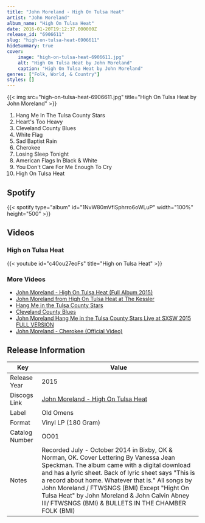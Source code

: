 ```yaml
---
title: "John Moreland - High On Tulsa Heat"
artist: "John Moreland"
album_name: "High On Tulsa Heat"
date: 2016-01-20T19:12:37.000000Z
release_id: "6906611"
slug: "high-on-tulsa-heat-6906611"
hideSummary: true
cover:
    image: "high-on-tulsa-heat-6906611.jpg"
    alt: "High On Tulsa Heat by John Moreland"
    caption: "High On Tulsa Heat by John Moreland"
genres: ["Folk, World, & Country"]
styles: []
---
```


{{< img src="high-on-tulsa-heat-6906611.jpg" title="High On Tulsa Heat by John Moreland" >}}

<!-- section break -->

1. Hang Me In The Tulsa County Stars
2. Heart's Too Heavy
3. Cleveland County Blues
4. White Flag
5. Sad Baptist Rain
6. Cherokee
7. Losing Sleep Tonight 
8. American Flags In Black & White
9. You Don't Care For Me Enough To Cry
10. High On Tulsa Heat

<!-- section break -->


## Spotify
{{< spotify type="album" id="1NvW80mVflSphrro6oWLuP" width="100%" height="500" >}}



## Videos
### High on Tulsa Heat
{{< youtube id="c40ou27eoFs" title="High on Tulsa Heat" >}}<br>

### More Videos

- [John Moreland - High On Tulsa Heat (Full Album 2015)](https://www.youtube.com/watch?v=9fKhz3bWMrA)
- [John Moreland from High On Tulsa Heat at The Kessler](https://www.youtube.com/watch?v=ZuBGQ9ADoFE)
- [Hang Me in the Tulsa County Stars](https://www.youtube.com/watch?v=dVBVSysjTiI)
- [Cleveland County Blues](https://www.youtube.com/watch?v=8FDHleNGyAo)
- [John Moreland Hang Me in the Tulsa County Stars Live at SXSW 2015 FULL VERSION](https://www.youtube.com/watch?v=7s-oZALFMZ8)
- [John Moreland - Cherokee (Official Video)](https://www.youtube.com/watch?v=usWrJ8qy5lY)


## Release Information
|  Key           | Value                                                |
| ---------------| ---------------------------------------------------- |
| Release Year   | 2015                                   |
| Discogs Link   | [John Moreland - High On Tulsa Heat](https://www.discogs.com/release/6906611-John-Moreland-High-On-Tulsa-Heat) |
| Label          | Old Omens |
| Format         | Vinyl LP (180 Gram) |
| Catalog Number | OO01 |
| Notes | Recorded July - October 2014 in Bixby, OK & Norman, OK.  Cover Lettering By Vanessa Jean Speckman. The album came with a digital download and has a lyric sheet.  Back of lyric sheet says "This is a record about home. Whatever that is."  All songs by John Moreland / FTWSNGS (BMI) Except "Hight On Tulsa Heat" by John Moreland & John Calvin Abney III/ FTWSNGS (BMI) & BULLETS IN THE CHAMBER FOLK (BMI) |